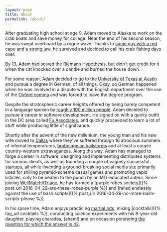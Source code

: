 ```yaml
---
layout: page
title: About
permalink: /about/
---
```


After graduating high school at age 9, Adam moved to Alaska to work on the crab boats and save money for college.  Near the end of his second season, he was swept overboard by a rogue wave.  Thanks to [some guy with a red cape and a strong jaw](https://45.media.tumblr.com/a3e383cdb8e26b026b0a12a34bb8da95/tumblr_nyy54q9jdj1spguxzo1_r1_500.gif), he survived and decided to call his crab fishing days over.

By 13, Adam had solved the [Riemann Hypothesis](https://en.wikipedia.org/wiki/Riemann_hypothesis#Attempted_proofs), but didn't get credit for it when the cat knocked over a candle and burned the house down.

For some reason, Adam decided to go to the [University of Texas at Austin](http://www.utexas.edu) and pursue a degree in German, of all things.  Okay, so German happened when he was involved in a dispute with the English department over the use of the [Oxford comma](https://www.youtube.com/watch?v=P_i1xk07o4g&ob=av3e) and was forced to leave the degree program.

Despite the stratospheric career heights offered by being barely competent in a language spoken by [roughly 100 million people](http://www.vistawide.com/languages/top_30_languages.htm), Adam decided to pursue a career in software development.  He signed on with a quirky outfit in the DC area called [Fu Associates](http://www.fu.com), and quickly proceeded to learn a lot of stuff while producing little of signifcance.

Shortly after the advent of the new millenium, the young man and his new wife moved to [Dallas](https://www.youtube.com/watch?v=VhCJJ7EbUNU) where they've suffered through 16 atrocious summers of infernal temperatures, [brobdingnian hailstorms](http://www.nbcdfw.com/weather/stories/Storm-Drops-Hail-Across-Dallas-County-158985995.html) and at least a couple country-western extravaganzas.  Along the way, Adam has managed to forge a career in software, designing and implementing distributed systems for various clients, as well as founding a couple of vaguely successful [startups](http://www.molecule.io), all while inventing a ground-breaking social media site primarily used for shilling pyramid-scheme casual games and promoting vapid listicles, only to be beaten to the punch by an MIT-educated auteur.  Since joining [WellMatch](http://www.wellmatchhealth.com)/[iTriage](http://www.itriagehealth.com), he has formed a [purple robes society]({% post_url 2016-04-29-are-these-robes-purple %}) and [railed endlessly against the use of bash scripts]({% post_url 2016-04-29-no-more-bash-scripts-please %}).

In his spare time, Adam enjoys practicing [martial arts](http://www.mohlermma.com), mixing [cocktails]({% tag_url cocktails %}), conducting science experiments with his 8-year-old daughter, playing charades, (ahem!) and on occasion pondering [the question for which the answer is 42](https://en.wikipedia.org/wiki/Phrases_from_The_Hitchhiker%27s_Guide_to_the_Galaxy#Answer_to_the_Ultimate_Question_of_Life.2C_the_Universe.2C_and_Everything_.2842.29).
